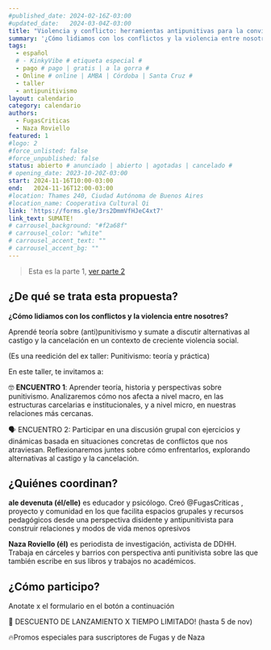 ```yaml
---
#published_date: 2024-02-16Z-03:00
#updated_date:   2024-03-04Z-03:00
title: "Violencia y conflicto: herramientas antipunitivas para la convivencia social (parte 1 de 2)"
summary: '¿Cómo lidiamos con los conflictos y la violencia entre nosotres? Aprendé teoría sobre (anti)punitivismo y sumate a pensar alternativas al castigo y la cancelación.'
tags:
  - español
  # - KinkyVibe # etiqueta especial #
  - pago # pago | gratis | a la gorra #
  - Online # online | AMBA | Córdoba | Santa Cruz #
  - taller
  - antipunitivismo
layout: calendario
category: calendario
authors:
  - FugasCriticas
  - Naza Roviello
featured: 1
#logo: 2
#force_unlisted: false
#force_unpublished: false
status: abierto # anunciado | abierto | agotadas | cancelado #
# opening_date: 2023-10-20Z-03:00
start: 2024-11-16T10:00-03:00
end:   2024-11-16T12:00-03:00
#location: Thames 240, Ciudad Autónoma de Buenos Aires
#location_name: Cooperativa Cultural Qi
link: 'https://forms.gle/3rs2DmmVfHJeC4xt7'
link_text: SUMATE!
# carrousel_background: "#f2a68f"
# carrousel_color: "white"
# carrousel_accent_text: ""
# carrousel_accent_bg: ""
---
```

> Esta es la parte 1, [ver parte 2](/calendario/violencia-y-conflicto-2024-11-parte-2)

## ¿De qué se trata esta propuesta? ##

**¿Cómo lidiamos con los conflictos y la violencia entre nosotres?**

Aprendé teoría sobre (anti)punitivismo y sumate a discutir alternativas al castigo y la cancelación en un contexto de creciente violencia social.

(Es una reedición del ex taller: Punitivismo: teoría y práctica)

En este taller, te invitamos a:

🤓 **ENCUENTRO 1**: Aprender teoría, historia y perspectivas sobre punitivismo. Analizaremos cómo nos afecta a nivel macro, en las estructuras carcelarias e institucionales, y a nivel micro, en nuestras relaciones más cercanas.

🗣️ ENCUENTRO 2: Participar en una discusión grupal con ejercicios y dinámicas basada en situaciones concretas de conflictos que nos atraviesan. Reflexionaremos juntes sobre cómo enfrentarlos, explorando alternativas al castigo y la cancelación.

## ¿Quiénes coordinan? ##

**ale devenuta (él/elle)** es educador y psicólogo. Creó @FugasCriticas , proyecto y comunidad en los que facilita espacios grupales y recursos pedagógicos desde una perspectiva disidente y antipunitivista para construir relaciones y modos de vida menos opresivos

**Naza Roviello (él)** es periodista de investigación, activista de DDHH. Trabaja en cárceles y barrios con perspectiva anti punitivista sobre las que también escribe en sus libros y trabajos no académicos.

## ¿Cómo participo? #
Anotate x el formulario en el botón a continuación

💸 DESCUENTO DE LANZAMIENTO X TIEMPO LIMITADO! (hasta 5 de nov)

🔥Promos especiales para suscriptores de Fugas y de Naza
